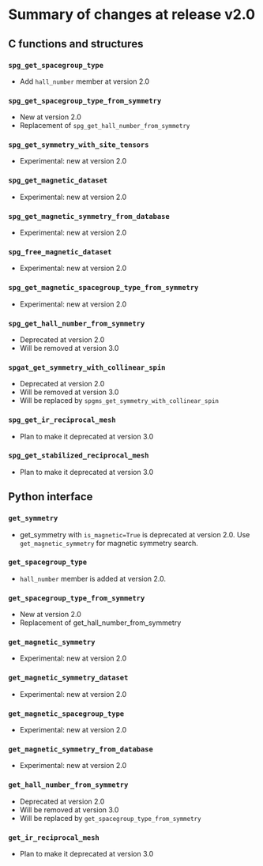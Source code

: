# Summary of changes at release v2.0
## C functions and structures
### `spg_get_spacegroup_type`
- Add `hall_number` member at version 2.0
### `spg_get_spacegroup_type_from_symmetry`
- New at version 2.0
- Replacement of `spg_get_hall_number_from_symmetry`
### `spg_get_symmetry_with_site_tensors`
- Experimental: new at version 2.0
### `spg_get_magnetic_dataset`
- Experimental: new at version 2.0
### `spg_get_magnetic_symmetry_from_database`
- Experimental: new at version 2.0
### `spg_free_magnetic_dataset`
- Experimental: new at version 2.0
### `spg_get_magnetic_spacegroup_type_from_symmetry`
- Experimental: new at version 2.0
### `spg_get_hall_number_from_symmetry`
- Deprecated at version 2.0
- Will be removed at version 3.0
### `spgat_get_symmetry_with_collinear_spin`
- Deprecated at version 2.0
- Will be removed at version 3.0
- Will be replaced by `spgms_get_symmetry_with_collinear_spin`
### `spg_get_ir_reciprocal_mesh`
- Plan to make it deprecated at version 3.0
### `spg_get_stabilized_reciprocal_mesh`
- Plan to make it deprecated at version 3.0


## Python interface
### `get_symmetry`
- get_symmetry with `is_magnetic=True` is deprecated at version 2.0. Use
`get_magnetic_symmetry` for magnetic symmetry search.
### `get_spacegroup_type`
- `hall_number` member is added at version 2.0.
### `get_spacegroup_type_from_symmetry`
- New at version 2.0
- Replacement of get_hall_number_from_symmetry
### `get_magnetic_symmetry`
- Experimental: new at version 2.0
### `get_magnetic_symmetry_dataset`
- Experimental: new at version 2.0
### `get_magnetic_spacegroup_type`
- Experimental: new at version 2.0
### `get_magnetic_symmetry_from_database`
- Experimental: new at version 2.0
### `get_hall_number_from_symmetry`
- Deprecated at version 2.0
- Will be removed at version 3.0
- Will be replaced by `get_spacegroup_type_from_symmetry`
### `get_ir_reciprocal_mesh`
- Plan to make it deprecated at version 3.0

